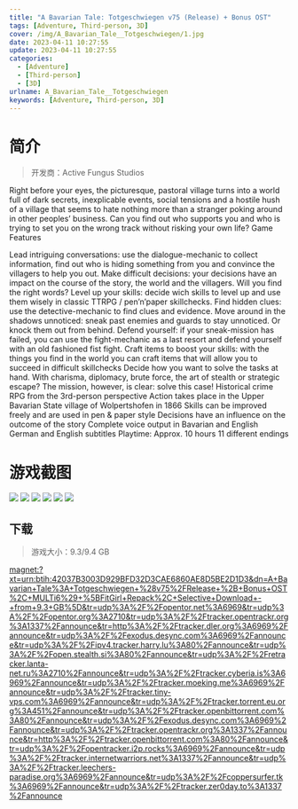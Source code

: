 ```yaml
---
title: "A Bavarian Tale: Totgeschwiegen v75 (Release) + Bonus OST"
tags: [Adventure, Third-person, 3D]
cover: /img/A_Bavarian_Tale__Totgeschwiegen/1.jpg
date: 2023-04-11 10:27:55
update: 2023-04-11 10:27:55
categories: 
  - [Adventure]
  - [Third-person]
  - [3D]
urlname: A_Bavarian_Tale__Totgeschwiegen
keywords: [Adventure, Third-person, 3D]
---
```

# 简介

> 开发商：Active Fungus Studios

Right before your eyes, the picturesque, pastoral village turns into a world full of dark secrets, inexplicable events, social tensions and a hostile hush of a village that seems to hate nothing more than a stranger poking around in other peoples’ business. Can you find out who supports you and who is trying to set you on the wrong track without risking your own life?
Game Features

Lead intriguing conversations: use the dialogue-mechanic to collect information, find out who is hiding something from you and convince the villagers to help you out.
Make difficult decisions: your decisions have an impact on the course of the story, the world and the villagers. Will you find the right words?
Level up your skills: decide wich skills to level up and use them wisely in classic TTRPG / pen’n’paper skillchecks.
Find hidden clues: use the detective-mechanic to find clues and evidence.
Move around in the shadows unnoticed: sneak past enemies and guards to stay unnoticed. Or knock them out from behind.
Defend yourself: if your sneak-mission has failed, you can use the fight-mechanic as a last resort and defend yourself with an old fashioned fist fight.
Craft items to boost your skills: with the things you find in the world you can craft items that will allow you to succeed in difficult skillchecks
Decide how you want to solve the tasks at hand. With charisma, diplomacy, brute force, the art of stealth or strategic escape? The mission, however, is clear: solve this case!
Historical crime RPG from the 3rd-person perspective
Action takes place in the Upper Bavarian State village of Wolpertshofen in 1866
Skills can be improved freely and are used in pen & paper style
Decisions have an influence on the outcome of the story
Complete voice output in Bavarian and English
German and English subtitles
Playtime: Approx. 10 hours
11 different endings

# 游戏截图

![](/img/A_Bavarian_Tale__Totgeschwiegen/2.jpg)
![](/img/A_Bavarian_Tale__Totgeschwiegen/3.jpg)
![](/img/A_Bavarian_Tale__Totgeschwiegen/4.jpg)
![](/img/A_Bavarian_Tale__Totgeschwiegen/5.jpg)
![](/img/A_Bavarian_Tale__Totgeschwiegen/6.jpg)
![](/img/A_Bavarian_Tale__Totgeschwiegen/7.jpg)


## 下载

> 游戏大小：9.3/9.4 GB

[magnet:?xt=urn:btih:42037B3003D929BFD32D3CAE6860AE8D5BE2D1D3&amp;dn=A+Bavarian+Tale%3A+Totgeschwiegen+%28v75%2FRelease+%2B+Bonus+OST%2C+MULTi6%29+%5BFitGirl+Repack%2C+Selective+Download+-+from+9.3+GB%5D&amp;tr=udp%3A%2F%2Fopentor.net%3A6969&amp;tr=udp%3A%2F%2Fopentor.org%3A2710&amp;tr=udp%3A%2F%2Ftracker.opentrackr.org%3A1337%2Fannounce&amp;tr=http%3A%2F%2Ftracker.dler.org%3A6969%2Fannounce&amp;tr=udp%3A%2F%2Fexodus.desync.com%3A6969%2Fannounce&amp;tr=udp%3A%2F%2Fipv4.tracker.harry.lu%3A80%2Fannounce&amp;tr=udp%3A%2F%2Fopen.stealth.si%3A80%2Fannounce&amp;tr=udp%3A%2F%2Fretracker.lanta-net.ru%3A2710%2Fannounce&amp;tr=udp%3A%2F%2Ftracker.cyberia.is%3A6969%2Fannounce&amp;tr=udp%3A%2F%2Ftracker.moeking.me%3A6969%2Fannounce&amp;tr=udp%3A%2F%2Ftracker.tiny-vps.com%3A6969%2Fannounce&amp;tr=udp%3A%2F%2Ftracker.torrent.eu.org%3A451%2Fannounce&amp;tr=udp%3A%2F%2Ftracker.openbittorrent.com%3A80%2Fannounce&amp;tr=udp%3A%2F%2Fexodus.desync.com%3A6969%2Fannounce&amp;tr=udp%3A%2F%2Ftracker.opentrackr.org%3A1337%2Fannounce&amp;tr=http%3A%2F%2Ftracker.openbittorrent.com%3A80%2Fannounce&amp;tr=udp%3A%2F%2Fopentracker.i2p.rocks%3A6969%2Fannounce&amp;tr=udp%3A%2F%2Ftracker.internetwarriors.net%3A1337%2Fannounce&amp;tr=udp%3A%2F%2Ftracker.leechers-paradise.org%3A6969%2Fannounce&amp;tr=udp%3A%2F%2Fcoppersurfer.tk%3A6969%2Fannounce&amp;tr=udp%3A%2F%2Ftracker.zer0day.to%3A1337%2Fannounce](magnet:?xt=urn:btih:42037B3003D929BFD32D3CAE6860AE8D5BE2D1D3&amp;dn=A+Bavarian+Tale%3A+Totgeschwiegen+%28v75%2FRelease+%2B+Bonus+OST%2C+MULTi6%29+%5BFitGirl+Repack%2C+Selective+Download+-+from+9.3+GB%5D&amp;tr=udp%3A%2F%2Fopentor.net%3A6969&amp;tr=udp%3A%2F%2Fopentor.org%3A2710&amp;tr=udp%3A%2F%2Ftracker.opentrackr.org%3A1337%2Fannounce&amp;tr=http%3A%2F%2Ftracker.dler.org%3A6969%2Fannounce&amp;tr=udp%3A%2F%2Fexodus.desync.com%3A6969%2Fannounce&amp;tr=udp%3A%2F%2Fipv4.tracker.harry.lu%3A80%2Fannounce&amp;tr=udp%3A%2F%2Fopen.stealth.si%3A80%2Fannounce&amp;tr=udp%3A%2F%2Fretracker.lanta-net.ru%3A2710%2Fannounce&amp;tr=udp%3A%2F%2Ftracker.cyberia.is%3A6969%2Fannounce&amp;tr=udp%3A%2F%2Ftracker.moeking.me%3A6969%2Fannounce&amp;tr=udp%3A%2F%2Ftracker.tiny-vps.com%3A6969%2Fannounce&amp;tr=udp%3A%2F%2Ftracker.torrent.eu.org%3A451%2Fannounce&amp;tr=udp%3A%2F%2Ftracker.openbittorrent.com%3A80%2Fannounce&amp;tr=udp%3A%2F%2Fexodus.desync.com%3A6969%2Fannounce&amp;tr=udp%3A%2F%2Ftracker.opentrackr.org%3A1337%2Fannounce&amp;tr=http%3A%2F%2Ftracker.openbittorrent.com%3A80%2Fannounce&amp;tr=udp%3A%2F%2Fopentracker.i2p.rocks%3A6969%2Fannounce&amp;tr=udp%3A%2F%2Ftracker.internetwarriors.net%3A1337%2Fannounce&amp;tr=udp%3A%2F%2Ftracker.leechers-paradise.org%3A6969%2Fannounce&amp;tr=udp%3A%2F%2Fcoppersurfer.tk%3A6969%2Fannounce&amp;tr=udp%3A%2F%2Ftracker.zer0day.to%3A1337%2Fannounce)